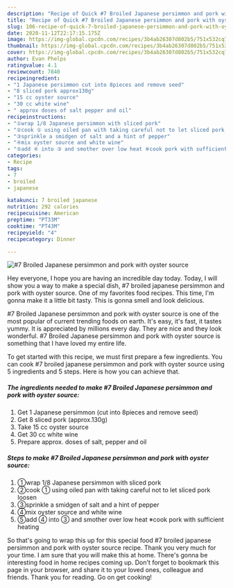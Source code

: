```yaml
---
description: "Recipe of Quick #7 Broiled Japanese persimmon and pork with oyster source"
title: "Recipe of Quick #7 Broiled Japanese persimmon and pork with oyster source"
slug: 106-recipe-of-quick-7-broiled-japanese-persimmon-and-pork-with-oyster-source
date: 2020-11-12T22:17:15.175Z
image: https://img-global.cpcdn.com/recipes/3b4ab26307d802b5/751x532cq70/7-broiled-japanese-persimmon-and-pork-with-oyster-source-recipe-main-photo.jpg
thumbnail: https://img-global.cpcdn.com/recipes/3b4ab26307d802b5/751x532cq70/7-broiled-japanese-persimmon-and-pork-with-oyster-source-recipe-main-photo.jpg
cover: https://img-global.cpcdn.com/recipes/3b4ab26307d802b5/751x532cq70/7-broiled-japanese-persimmon-and-pork-with-oyster-source-recipe-main-photo.jpg
author: Evan Phelps
ratingvalue: 4.1
reviewcount: 7840
recipeingredient:
- "1 Japanese persimmon cut into 8pieces and remove seed"
- "8 sliced pork approx130g"
- "15 cc oyster source"
- "30 cc white wine"
- " approx doses of salt pepper and oil"
recipeinstructions:
- "①wrap 1/8 Japanese persimmon with sliced pork"
- "②cook ① using oiled pan with taking careful not to let sliced pork loosen"
- "③sprinkle a smidgen of salt and a hint of pepper"
- "④mix oyster source and white wine"
- "⑤add ④ into ③ and smother over low heat ※cook pork with sufficient heating"
categories:
- Recipe
tags:
- 7
- broiled
- japanese

katakunci: 7 broiled japanese 
nutrition: 292 calories
recipecuisine: American
preptime: "PT33M"
cooktime: "PT43M"
recipeyield: "4"
recipecategory: Dinner

---
```



![#7 Broiled Japanese persimmon and pork with oyster source](https://img-global.cpcdn.com/recipes/3b4ab26307d802b5/751x532cq70/7-broiled-japanese-persimmon-and-pork-with-oyster-source-recipe-main-photo.jpg)

Hey everyone, I hope you are having an incredible day today. Today, I will show you a way to make a special dish, #7 broiled japanese persimmon and pork with oyster source. One of my favorites food recipes. This time, I'm gonna make it a little bit tasty. This is gonna smell and look delicious.

#7 Broiled Japanese persimmon and pork with oyster source is one of the most popular of current trending foods on earth. It's easy, it's fast, it tastes yummy. It is appreciated by millions every day. They are nice and they look wonderful. #7 Broiled Japanese persimmon and pork with oyster source is something that I have loved my entire life.




To get started with this recipe, we must first prepare a few ingredients. You can cook #7 broiled japanese persimmon and pork with oyster source using 5 ingredients and 5 steps. Here is how you can achieve that.

<!--inarticleads1-->

##### The ingredients needed to make #7 Broiled Japanese persimmon and pork with oyster source:

1. Get 1 Japanese persimmon (cut into 8pieces and remove seed)
1. Get 8 sliced pork (approx.130g)
1. Take 15 cc oyster source
1. Get 30 cc white wine
1. Prepare  approx. doses of salt, pepper and oil




<!--inarticleads2-->

##### Steps to make #7 Broiled Japanese persimmon and pork with oyster source:

1. ①wrap 1/8 Japanese persimmon with sliced pork
1. ②cook ① using oiled pan with taking careful not to let sliced pork loosen
1. ③sprinkle a smidgen of salt and a hint of pepper
1. ④mix oyster source and white wine
1. ⑤add ④ into ③ and smother over low heat ※cook pork with sufficient heating




So that's going to wrap this up for this special food #7 broiled japanese persimmon and pork with oyster source recipe. Thank you very much for your time. I am sure that you will make this at home. There's gonna be interesting food in home recipes coming up. Don't forget to bookmark this page in your browser, and share it to your loved ones, colleague and friends. Thank you for reading. Go on get cooking!
